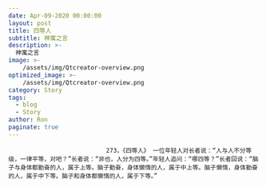 ```yaml
---
date: Apr-09-2020 00:00:00
layout: post
title: 四等人
subtitle: 神寓之言
description: >-
  神寓之言
image: >-
    /assets/img/Qtcreator-overview.png
optimized_image: >-
    /assets/img/Qtcreator-overview.png
category: Story
tags:
  - blog
  - Story
author: Ron
paginate: true
---
```


							　　273，《四等人》 一位年轻人对长者说：“人与人不分等级，一律平等，对吧？”长者说：“非也，人分为四等。”年轻人追问：“哪四等？”长者回说：“脑子与身体都勤奋的人，属于上等。脑子勤奋，身体懒惰的人，属于中上等。脑子懒惰，身体勤奋的人，属于中下等。脑子和身体都懒惰的人，属于下等。”
							
							
						